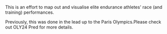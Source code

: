 This is an effort to map out and visualise elite endurance athletes' race (and training) performances. 

Previously, this was done in the lead up to the Paris Olympics.Please check out OLY24 Pred for more details. 
